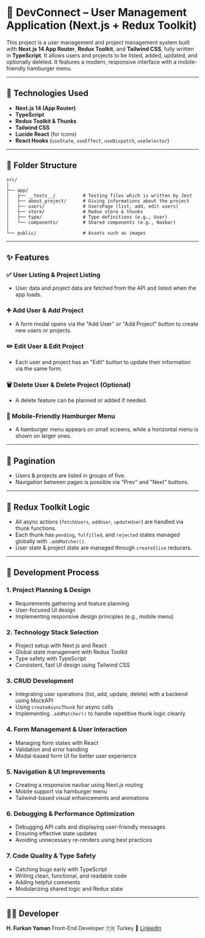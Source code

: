 # 📘 DevConnect – User Management Application (Next.js + Redux Toolkit)

This project is a user management and project management system built with **Next.js 14 App Router**, **Redux Toolkit**, and **Tailwind CSS**, fully written in **TypeScript**. It allows users and projects to be listed, added, updated, and optionally deleted. It features a modern, responsive interface with a mobile-friendly hamburger menu.

---

## 🚀 Technologies Used

- **Next.js 14 (App Router)**
- **TypeScript**
- **Redux Toolkit & Thunks**
- **Tailwind CSS**
- **Lucide React** (for icons)
- **React Hooks** (`useState`, `useEffect`, `useDispatch`, `useSelector`)

---

## 📂 Folder Structure

```
src/
│
├── app/
│   ├── __tests__/          # Testing files which is written by Jest
│   ├── about_project/      # Giving informations about the project
│   ├── users/              # UsersPage (list, add, edit users)
│   ├── store/              # Redux store & thunks
│   ├── type/               # Type definitions (e.g., User)
│   └── components/         # Shared components (e.g., Navbar)
│
└── public/                 # Assets such as images
```

---

## ✨ Features

### ✅ User Listing & Project Listing

- User data and project data are fetched from the API and listed when the app loads.

### ➕ Add User & Add Project

- A form modal opens via the "Add User" or "Add Project" button to create new users or projects.

### ✏️ Edit User & Edit Project

- Each user and project has an "Edit" button to update their information via the same form.

### 🗑️ Delete User & Delete Project (Optional)

- A delete feature can be planned or added if needed.

### 📱 Mobile-Friendly Hamburger Menu

- A hamburger menu appears on small screens, while a horizontal menu is shown on larger ones.

---

## 🔢 Pagination

- Users & projects are listed in groups of five.
- Navigation between pages is possible via "Prev" and "Next" buttons.

---

## 🧠 Redux Toolkit Logic

- All async actions (`fetchUsers`, `addUser`, `updateUser`) are handled via thunk functions.
- Each thunk has `pending`, `fulfilled`, and `rejected` states managed globally with `.addMatcher()`.
- User state & project state are managed through `createSlice` reducers.

---

## 🧪 Development Process

### 1. Project Planning & Design

- Requirements gathering and feature planning
- User-focused UI design
- Implementing responsive design principles (e.g., mobile menu)

### 2. Technology Stack Selection

- Project setup with Next.js and React
- Global state management with Redux Toolkit
- Type safety with TypeScript
- Consistent, fast UI design using Tailwind CSS

### 3. CRUD Development

- Integrating user operations (list, add, update, delete) with a backend using MockAPI
- Using `createAsyncThunk` for async calls
- Implementing `.addMatcher()` to handle repetitive thunk logic cleanly

### 4. Form Management & User Interaction

- Managing form states with React
- Validation and error handling
- Modal-based form UI for better user experience

### 5. Navigation & UI Improvements

- Creating a responsive navbar using Next.js routing
- Mobile support via hamburger menu
- Tailwind-based visual enhancements and animations

### 6. Debugging & Performance Optimization

- Debugging API calls and displaying user-friendly messages
- Ensuring effective state updates
- Avoiding unnecessary re-renders using best practices

### 7. Code Quality & Type Safety

- Catching bugs early with TypeScript
- Writing clean, functional, and readable code
- Adding helpful comments
- Modularizing shared logic and Redux state

---

## 👨‍💻 Developer

**H. Furkan Yaman**
Front-End Developer
🇹🇷 Turkey
💼 [LinkedIn](https://www.linkedin.com/in/h%C3%BCseyin-furkan-yaman-3775a22b7)
